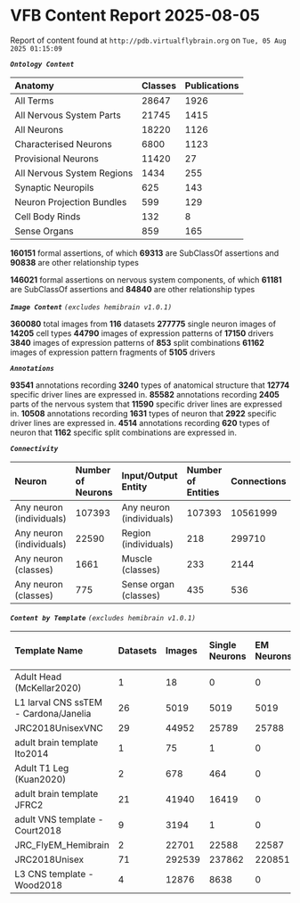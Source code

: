 
VFB Content Report 2025-08-05
=============================


Report of content found at ``http://pdb.virtualflybrain.org`` on ``Tue, 05 Aug 2025 01:15:09``

***``Ontology Content``***

|Anatomy|Classes|Publications|
| :--- | :--- | :--- |
|All Terms|28647|1926|
|All Nervous System Parts|21745|1415|
|All Neurons|18220|1126|
|Characterised Neurons|6800|1123|
|Provisional Neurons|11420|27|
|All Nervous System Regions|1434|255|
|Synaptic Neuropils|625|143|
|Neuron Projection Bundles|599|129|
|Cell Body Rinds|132|8|
|Sense Organs|859|165|


**160151** formal assertions, of which **69313** are SubClassOf assertions and **90838** are other relationship types

**146021** formal assertions on nervous system components, of which **61181** are SubClassOf assertions and **84840** are other relationship types

***``Image Content``***
*``(excludes hemibrain v1.0.1)``*

**360080** total images from **116** datasets
**277775** single neuron images of **14205** cell types
**44790** images of expression patterns of **17150** drivers
**3840** images of expression patterns of **853** split combinations
**61162** images of expression pattern fragments of **5105** drivers

***``Annotations``***

**93541** annotations recording **3240** types of anatomical structure that **12774** specific driver lines are expressed in.
**85582** annotations recording **2405** parts of the nervous system that **11590** specific driver lines are expressed in.
**10508** annotations recording **1631** types of neuron that **2922** specific driver lines are expressed in.
**4514** annotations recording **620** types of neuron that **1162** specific split combinations are expressed in.

***``Connectivity``***

|Neuron|Number of Neurons|Input/Output Entity|Number of Entities|Connections|
| :--- | :--- | :--- | :--- | :--- |
|Any neuron (individuals)|107393|Any neuron (individuals)|107393|10561999|
|Any neuron (individuals)|22590|Region (individuals)|218|299710|
|Any neuron (classes)|1661|Muscle (classes)|233|2144|
|Any neuron (classes)|775|Sense organ (classes)|435|536|



***``Content by Template``***
*``(excludes hemibrain v1.0.1)``*

|Template Name|Datasets|Images|Single Neurons|EM Neurons|Full Expression Patterns|Split Expression Patterns|Partial Expression Patterns|Painted domains|
| :--- | :--- | :--- | :--- | :--- | :--- | :--- | :--- | :--- |
|Adult Head (McKellar2020)|1|18|0|0|0|0|0|0|
|L1 larval CNS ssTEM - Cardona/Janelia|26|5019|5019|5019|0|0|0|0|
|JRC2018UnisexVNC|29|44952|25789|25788|8903|1214|10240|21|
|adult brain template Ito2014|1|75|1|0|0|0|0|75|
|Adult T1 Leg (Kuan2020)|2|678|464|0|0|0|0|4|
|adult brain template JFRC2|21|41940|16419|0|25272|600|16127|58|
|adult VNS template - Court2018|9|3194|1|0|3171|480|0|21|
|JRC_FlyEM_Hemibrain|2|22701|22588|22587|0|0|0|114|
|JRC2018Unisex|71|292539|237862|220851|31789|1766|38796|46|
|L3 CNS template - Wood2018|4|12876|8638|0|381|381|12177|255|

